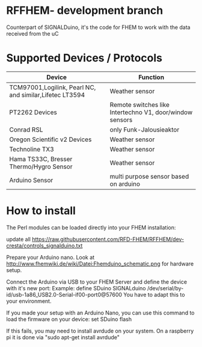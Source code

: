 RFFHEM- development branch
======

Counterpart of SIGNALDuino, it's the code for FHEM to work with the data received from the uC


Supported Devices / Protocols
======

|Device | Function|
| ------------- | ----------- |
|TCM97001,Logilink, Pearl NC, and similar,Lifetec LT3594 | Weather sensor
|PT2262 Devices | Remote switches like Intertechno V1, door/window sensors|
|Conrad RSL | only Funk-Jalousieaktor |
|Oregon Scientific v2 Devices | Weather sensor |
|Technoline TX3  | Weather sensor |
|Hama TS33C, Bresser Thermo/Hygro Sensor  | Weather sensor |
|Arduino Sensor | multi purpose sensor based on arduino |



How to install
======
The Perl modules can be loaded directly into your FHEM installation:

update all https://raw.githubusercontent.com/RFD-FHEM/RFFHEM/dev-cresta/controls_signalduino.txt

Prepare your Arduino nano. Look at http://www.fhemwiki.de/wiki/Datei:Fhemduino_schematic.png
for hardware setup.


Connect the Arduino via USB to your FHEM Server and define the device with it's new port:
Example: define SDuino SIGNALduino /dev/serial/by-id/usb-1a86_USB2.0-Serial-if00-port0@57600
You have to adapt this to your environment.

If you made your setup with an Arduino Nano, you can use this command to load the firmware on your device:
set SDuino flash

If this fails, you may need to install avrdude on your system.
On a raspberry pi it is done via "sudo apt-get install avrdude"



